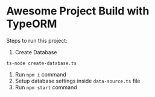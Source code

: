 # Awesome Project Build with TypeORM

Steps to run this project:

1. Create Database

````
ts-node create-database.ts
````

1. Run `npm i` command
2. Setup database settings inside `data-source.ts` file
3. Run `npm start` command
